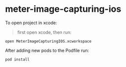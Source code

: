 # meter-image-capturing-ios

To open project in xcode:
> first open xcode, then run:
```
open MeterImageCapturingIOS.xcworkspace
```

After adding new pods to the Podfile run:
```
pod install
```